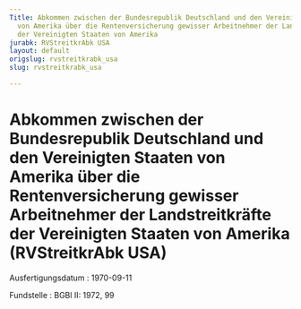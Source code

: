 ```yaml
---
Title: Abkommen zwischen der Bundesrepublik Deutschland und den Vereinigten Staaten
  von Amerika über die Rentenversicherung gewisser Arbeitnehmer der Landstreitkräfte
  der Vereinigten Staaten von Amerika
jurabk: RVStreitkrAbk USA
layout: default
origslug: rvstreitkrabk_usa
slug: rvstreitkrabk_usa

---
```


# Abkommen zwischen der Bundesrepublik Deutschland und den Vereinigten Staaten von Amerika über die Rentenversicherung gewisser Arbeitnehmer der Landstreitkräfte der Vereinigten Staaten von Amerika (RVStreitkrAbk USA)

Ausfertigungsdatum
:   1970-09-11

Fundstelle
:   BGBl II: 1972, 99

